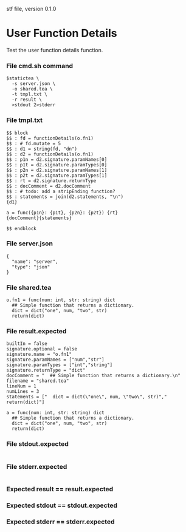 stf file, version 0.1.0

# User Function Details

Test the user function details function.

### File cmd.sh command

~~~
$statictea \
  -s server.json \
  -o shared.tea \
  -t tmpl.txt \
  -r result \
  >stdout 2>stderr
~~~

### File tmpl.txt

~~~
$$ block
$$ : fd = functionDetails(o.fn1)
$$ : # fd.mutate = 5
$$ : d1 = string(fd, "dn")
$$ : d2 = functionDetails(o.fn1)
$$ : p1n = d2.signature.paramNames[0]
$$ : p1t = d2.signature.paramTypes[0]
$$ : p2n = d2.signature.paramNames[1]
$$ : p2t = d2.signature.paramTypes[1]
$$ : rt = d2.signature.returnType
$$ : docComment = d2.docComment
$$ : # todo: add a stripEnding function?
$$ : statements = join(d2.statements, "\n")
{d1}

a = func({p1n}: {p1t}, {p2n}: {p2t}) {rt}
{docComment}{statements}

$$ endblock
~~~

### File server.json

~~~
{
  "name": "server",
  "type": "json"
}
~~~

### File shared.tea

~~~
o.fn1 = func(num: int, str: string) dict
  ## Simple function that returns a dictionary.
  dict = dict("one", num, "two", str)
  return(dict)

~~~

### File result.expected

~~~
builtIn = false
signature.optional = false
signature.name = "o.fn1"
signature.paramNames = ["num","str"]
signature.paramTypes = ["int","string"]
signature.returnType = "dict"
docComment = "  ## Simple function that returns a dictionary.\n"
filename = "shared.tea"
lineNum = 1
numLines = 3
statements = ["  dict = dict(\"one\", num, \"two\", str)","  return(dict)"]

a = func(num: int, str: string) dict
  ## Simple function that returns a dictionary.
  dict = dict("one", num, "two", str)
  return(dict)

~~~

### File stdout.expected

~~~
~~~

### File stderr.expected

~~~
~~~

### Expected result == result.expected
### Expected stdout == stdout.expected
### Expected stderr == stderr.expected
